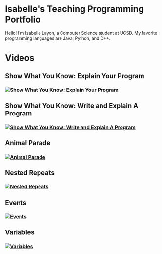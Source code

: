 # Isabelle's Teaching Programming Portfolio

Hello! I'm Isabelle Layon, a Computer Science student at UCSD. My favorite programming languages are Java, Python, and C++.

# Videos

## Show What You Know: Explain Your Program

### [![Show What You Know: Explain Your Program](https://img.youtube.com/vi/y0gyNspOEw0/0.jpg)](https://www.youtube.com/watch?v=y0gyNspOEw0?si=lN8mi7oVwGfAuKD-)

## Show What You Know: Write and Explain A Program

### [![Show What You Know: Write and Explain A Program](https://img.youtube.com/vi/N8z9v--hirQ/0.jpg)](https://www.youtube.com/watch?v=N8z9v--hirQ)

## Animal Parade

### [![Animal Parade](https://img.youtube.com/vi/WE7E_2Vj-ZM/0.jpg)](https://www.youtube.com/watch?v=WE7E_2Vj-ZM)

## Nested Repeats

### [![Nested Repeats](https://img.youtube.com/vi/hRPBnnagi1c/0.jpg)](https://www.youtube.com/watch?v=hRPBnnagi1c)

## Events

### [![Events](https://img.youtube.com/vi/VGfJVKWS5Hk/0.jpg)](https://www.youtube.com/watch?v=VGfJVKWS5Hk)

## Variables

### [![Variables](https://img.youtube.com/vi/E7fEJJ7GFr4/0.jpg)](https://www.youtube.com/watch?v=E7fEJJ7GFr4)
